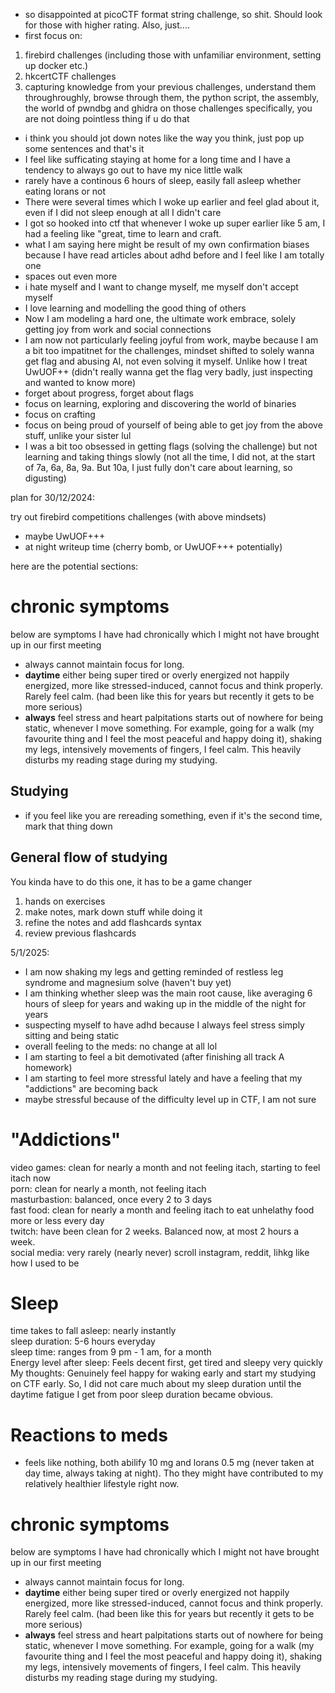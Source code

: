 - so disappointed at picoCTF format string challenge, so shit. Should look for those with higher rating. Also, just....
- first focus on:
1. firebird challenges (including those with unfamiliar environment, setting up docker etc.)
2. hkcertCTF challenges
3. capturing knowledge from your previous challenges, understand them throughroughly, browse through them, the python script, the assembly, the world of pwndbg and ghidra on those challenges specifically, you are not doing pointless thing if u do that


- i think you should jot down notes like the way you think, just pop up some sentences and that's it 
- I feel like sufficating staying at home for a long time and I have a tendency to always go out to have my nice little walk 
- rarely have a continous 6 hours of sleep, easily fall asleep whether eating lorans or not
- There were several times which I woke up earlier and feel glad about it, even if I did not sleep enough at all I didn't care 
- I got so hooked into ctf that whenever I woke up super earlier like 5 am, I had a feeling like "great, time to learn and craft.
- what I am saying here might be result of my own confirmation biases because I have read articles about adhd before and I feel like I am totally one
- spaces out even more 
- i hate myself and I want to change myself, me myself don't accept myself 
- I love learning and modelling the good thing of others 
- Now I am modeling a hard one, the ultimate work embrace, solely getting joy from work and social connections 
- I am now not particularly feeling joyful from work, maybe because I am a bit too impatitnet for the challenges, mindset shifted to solely wanna get flag and abusing AI, not even solving it myself. Unlike how I treat UwUOF++ (didn't really wanna get the flag very badly, just inspecting and wanted to know more)
- forget about progress, forget about flags
- focus on learning, exploring and discovering the world of binaries
- focus on crafting
- focus on being proud of yourself of being able to get joy from the above stuff, unlike your sister lul 
- I was a bit too obsessed in getting flags (solving the challenge) but not learning and taking things slowly (not all the time, I did not, at the start of 7a, 6a, 8a, 9a. But 10a, I just fully don't care about learning, so digusting)




plan for 30/12/2024:

try out firebird competitions challenges (with above mindsets)
- maybe UwUOF+++
- at night writeup time (cherry bomb, or UwUOF+++ potentially)

here are the potential sections:


# chronic symptoms
below are symptoms I have had chronically which I might not have brought up in our first meeting 
- always cannot maintain focus for long. 
- **daytime** either being super tired or overly energized not happily energized, more like stressed-induced, cannot focus and think properly. Rarely feel calm. (had been like this for years but recently it gets to be more serious)
- **always** feel stress and heart palpitations starts out of nowhere for being static, whenever I move something. For example, going for a walk (my favourite thing and I feel the most peaceful and happy doing it), shaking my legs, intensively movements of fingers, I feel calm. This heavily disturbs my reading stage during my studying.  



## Studying 
- if you feel like you are rereading something, even if it's the second time, mark that thing down 

## General flow of studying
You kinda have to do this one, it has to be a game changer
1. hands on exercises
2. make notes, mark down stuff while doing it 
3. refine the notes and add flashcards syntax
4. review previous flashcards 

5/1/2025:
- I am now shaking my legs and getting reminded of restless leg syndrome and magnesium solve (haven't buy yet)
- I am thinking whether sleep was the main root cause, like averaging 6 hours of sleep for years and waking up in the middle of the night for years 
- suspecting myself to have adhd because I always feel stress simply sitting and being static
- overall feeling to the meds: no change at all lol 
- I am starting to feel a bit demotivated (after finishing all track A homework)
- I am starting to feel more stressful lately and have a feeling that my "addictions" are becoming back
- maybe stressful because of the difficulty level up in CTF, I am not sure

# "Addictions" 
video games: clean for nearly a month and not feeling itach, starting to feel itach now  
porn: clean for nearly a month, not feeling itach  
masturbastion: balanced, once every 2 to 3 days   
fast food: clean for nearly a month and feeling itach to eat unhelathy food more or less every day  
twitch: have been clean for 2 weeks. Balanced now, at most 2 hours a week.  
social media: very rarely (nearly never) scroll instagram, reddit, lihkg like how I used to be   

# Sleep 
time takes to fall asleep: nearly instantly  
sleep duration: 5-6 hours everyday  
sleep time: ranges from 9 pm - 1 am, for a month  
Energy level after sleep: Feels decent first, get tired and sleepy very quickly  
My thoughts: Genuinely feel happy for waking early and start my studying on CTF early. So, I did not care much about my sleep duration until the daytime fatigue I get from poor sleep duration became obvious.  

# Reactions to meds 
- feels like nothing, both abilify 10 mg and lorans 0.5 mg (never taken at day time, always taking at night). Tho they might have contributed to my relatively healthier lifestyle right now.


# chronic symptoms
below are symptoms I have had chronically which I might not have brought up in our first meeting 
- always cannot maintain focus for long. 
- **daytime** either being super tired or overly energized not happily energized, more like stressed-induced, cannot focus and think properly. Rarely feel calm. (had been like this for years but recently it gets to be more serious)
- **always** feel stress and heart palpitations starts out of nowhere for being static, whenever I move something. For example, going for a walk (my favourite thing and I feel the most peaceful and happy doing it), shaking my legs, intensively movements of fingers, I feel calm. This heavily disturbs my reading stage during my studying.  